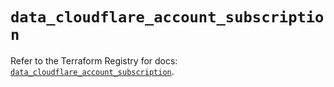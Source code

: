 # `data_cloudflare_account_subscription`

Refer to the Terraform Registry for docs: [`data_cloudflare_account_subscription`](https://registry.terraform.io/providers/cloudflare/cloudflare/5.11.0/docs/data-sources/account_subscription).

